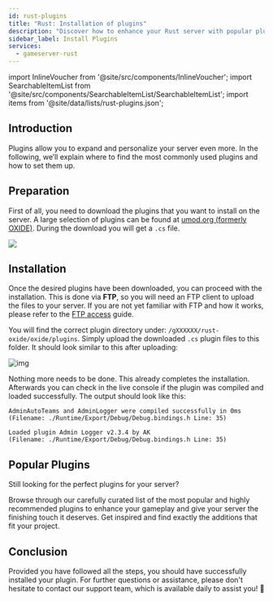 ```yaml
---
id: rust-plugins
title: "Rust: Installation of plugins"
description: "Discover how to enhance your Rust server with popular plugins for customization and improved gameplay → Learn more now"
sidebar_label: Install Plugins 
services:
  - gameserver-rust
---
```


import InlineVoucher from '@site/src/components/InlineVoucher';
import SearchableItemList from '@site/src/components/SearchableItemList/SearchableItemList';
import items from '@site/data/lists/rust-plugins.json';

## Introduction

Plugins allow you to expand and personalize your server even more. In the following, we’ll explain where to find the most commonly used plugins and how to set them up.

<InlineVoucher />


## Preparation

First of all, you need to download the plugins that you want to install on the server. A large selection of plugins can be found at [umod.org (formerly OXIDE)](https://umod.org/plugins). During the download you will get a `.cs` file.  

![](https://screensaver01.zap-hosting.com/index.php/s/BrQxNHwZqdpNGsp/preview)



## Installation

Once the desired plugins have been downloaded, you can proceed with the installation. This is done via **FTP**, so you will need an FTP client to upload the files to your server. If you are not yet familiar with FTP and how it works, please refer to the [FTP access](gameserver-ftpaccess.md) guide.

You will find the correct plugin directory under: `/gXXXXXX/rust-oxide/oxide/plugins`. Simply upload the downloaded `.cs` plugin files to this folder. It should look similar to this after uploading:  


![img](https://screensaver01.zap-hosting.com/index.php/s/eE5gdLg4Na5nCKM/preview)

Nothing more needs to be done. This already completes the installation. Afterwards you can check in the live console if the plugin was compiled and loaded successfully. The output should look like this:

```
AdminAutoTeams and AdminLogger were compiled successfully in 0ms
(Filename: ./Runtime/Export/Debug/Debug.bindings.h Line: 35)

Loaded plugin Admin Logger v2.3.4 by AK
(Filename: ./Runtime/Export/Debug/Debug.bindings.h Line: 35)
```



## Popular Plugins

Still looking for the perfect plugins for your server?

 Browse through our carefully curated list of the most popular and highly recommended plugins to enhance your gameplay and give your server the finishing touch it deserves. Get inspired and find exactly the additions that fit your project.

<SearchableItemList items={items} />


## Conclusion

Provided you have followed all the steps, you should have successfully installed your plugin.  For further questions or assistance, please don't hesitate to contact our support team, which is available daily to assist you! 🙂

<InlineVoucher />
